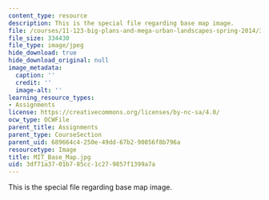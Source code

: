 ```yaml
---
content_type: resource
description: This is the special file regarding base map image.
file: /courses/11-123-big-plans-and-mega-urban-landscapes-spring-2014/3df71a3701b785cc1c279857f1399a7a_MIT_Base_Map.jpg
file_size: 334430
file_type: image/jpeg
hide_download: true
hide_download_original: null
image_metadata:
  caption: ''
  credit: ''
  image-alt: ''
learning_resource_types:
- Assignments
license: https://creativecommons.org/licenses/by-nc-sa/4.0/
ocw_type: OCWFile
parent_title: Assignments
parent_type: CourseSection
parent_uid: 689664c4-250e-49dd-67b2-90856f8b796a
resourcetype: Image
title: MIT_Base_Map.jpg
uid: 3df71a37-01b7-85cc-1c27-9857f1399a7a
---
```

This is the special file regarding base map image.